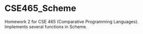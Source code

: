 # CSE465_Scheme
Homework 2 for CSE 465 (Comparative Programming Languages).  Implements several functions in Scheme.  
